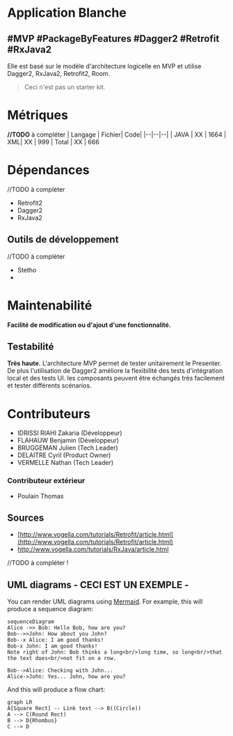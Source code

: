 ﻿# Application Blanche 

#MVP #PackageByFeatures #Dagger2 #Retrofit #RxJava2 
----------
 Elle est basé sur le modèle  d'architecture logicelle en MVP et utilise Dagger2, RxJava2, Retrofit2, Room.

> Ceci n'est pas un starter kit.

# Métriques
**//TODO**  à compléter
| Langage | Fichier| Code|
|--|--|--|
| JAVA | XX | 1664
| XML| XX | 999
| Total | XX | 666

# Dépendances
//TODO à compléter

 - Retrofit2
 - Dagger2
 - RxJava2

## Outils de développement

//TODO à compléter
 - Stetho
 - 

# Maintenabilité

**Facilité de modification ou d'ajout d'une fonctionnalité.**

## Testabilité

**Très haute.** L'architecture MVP permet de tester unitairement le Presenter. De plus l'utilisation de Dagger2 améliore la flexibilité des tests d'intégration local et des tests UI. les composants peuvent être échangés très facilement et tester différents scénarios.


# Contributeurs
 - IDRISSI RIAHI Zakaria (Développeur)
 - FLAHAUW Benjamin (Développeur)
 - BRUGGEMAN Julien (Tech Leader)
 - DELAITRE Cyril (Product Owner)
 - VERMELLE Nathan (Tech Leader)

### Contributeur extérieur

 - Poulain Thomas

## Sources

 -  [http://www.vogella.com/tutorials/Retrofit/article.html](http://www.vogella.com/tutorials/Retrofit/article.html)
 -  http://www.vogella.com/tutorials/RxJava/article.html

//TODO à compléter !


## UML diagrams - CECI EST UN EXEMPLE -

You can render UML diagrams using [Mermaid](https://mermaidjs.github.io/). For example, this will produce a sequence diagram:

```mermaid
sequenceDiagram
Alice ->> Bob: Hello Bob, how are you?
Bob-->>John: How about you John?
Bob--x Alice: I am good thanks!
Bob-x John: I am good thanks!
Note right of John: Bob thinks a long<br/>long time, so long<br/>that the text does<br/>not fit on a row.

Bob-->Alice: Checking with John...
Alice->John: Yes... John, how are you?
```

And this will produce a flow chart:

```mermaid
graph LR
A[Square Rect] -- Link text --> B((Circle))
A --> C(Round Rect)
B --> D{Rhombus}
C --> D
```
